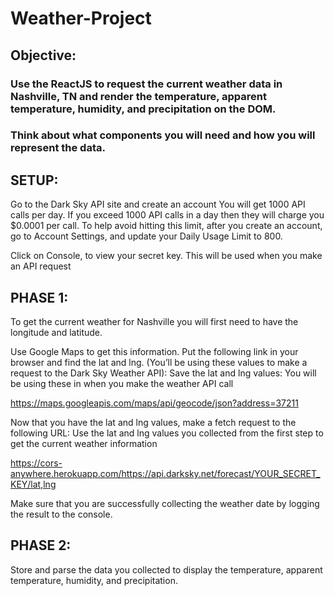 # Weather-Project

## Objective: 

### Use the ReactJS to request the current weather data in Nashville, TN and render the temperature, apparent temperature, humidity, and precipitation on the DOM. 

### Think about what components you will need and how you will represent the data.

## SETUP: 
Go to the Dark Sky API site and create an account
You will get 1000 API calls per day. If you exceed 1000 API calls in a day then they will charge you $0.0001 per call. 
To help avoid hitting this limit, after you create an account, go to Account Settings, and update your Daily Usage Limit to 800. 


Click on Console, to view your secret key. This will be used when you make an API request


## PHASE 1: 
To get the current weather for Nashville you will first need to have the longitude and latitude. 

Use Google Maps to get this information. Put the following link in your browser and find the lat and lng. (You’ll be using these values to make a request to the Dark Sky Weather API):
Save the lat and lng values: You will be using these in when you make the weather API call

https://maps.googleapis.com/maps/api/geocode/json?address=37211

Now that you have the lat and lng values, make a fetch request to the following URL: 
Use the lat and lng values you collected from the first step to get the current weather information

https://cors-anywhere.herokuapp.com/https://api.darksky.net/forecast/YOUR_SECRET_KEY/lat,lng

Make sure that you are successfully collecting the weather date by logging the result to the console.

## PHASE 2:
Store and parse the data you collected to display the temperature, apparent temperature, humidity, and precipitation. 
